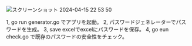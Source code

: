 ![スクリーンショット 2024-04-15 22 53 50](https://github.com/Arata1202/PasswordGenerator/assets/142312848/79d45aa7-5ada-4a2c-8418-5381e7c74bc4)

1, go run generator.go でアプリを起動。
2, パスワードジェネレーターでパスワードを生成。
3, save excelでexcelにパスワードを保存。
4, go eun check.go で既存のパスワードの安全性をチェック。

